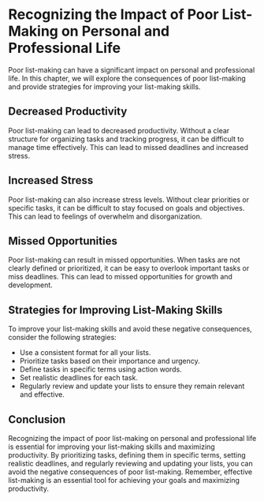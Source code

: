 Recognizing the Impact of Poor List-Making on Personal and Professional Life
==============================================================================================================

Poor list-making can have a significant impact on personal and professional life. In this chapter, we will explore the consequences of poor list-making and provide strategies for improving your list-making skills.

Decreased Productivity
----------------------

Poor list-making can lead to decreased productivity. Without a clear structure for organizing tasks and tracking progress, it can be difficult to manage time effectively. This can lead to missed deadlines and increased stress.

Increased Stress
----------------

Poor list-making can also increase stress levels. Without clear priorities or specific tasks, it can be difficult to stay focused on goals and objectives. This can lead to feelings of overwhelm and disorganization.

Missed Opportunities
--------------------

Poor list-making can result in missed opportunities. When tasks are not clearly defined or prioritized, it can be easy to overlook important tasks or miss deadlines. This can lead to missed opportunities for growth and development.

Strategies for Improving List-Making Skills
-------------------------------------------

To improve your list-making skills and avoid these negative consequences, consider the following strategies:

* Use a consistent format for all your lists.
* Prioritize tasks based on their importance and urgency.
* Define tasks in specific terms using action words.
* Set realistic deadlines for each task.
* Regularly review and update your lists to ensure they remain relevant and effective.

Conclusion
----------

Recognizing the impact of poor list-making on personal and professional life is essential for improving your list-making skills and maximizing productivity. By prioritizing tasks, defining them in specific terms, setting realistic deadlines, and regularly reviewing and updating your lists, you can avoid the negative consequences of poor list-making. Remember, effective list-making is an essential tool for achieving your goals and maximizing productivity.
